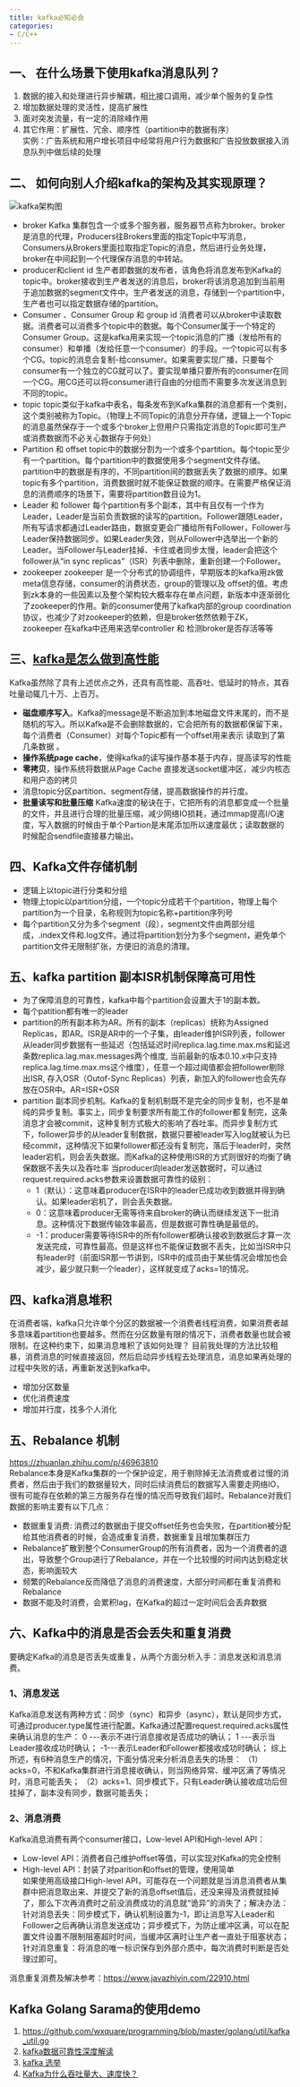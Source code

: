 ```yaml
---
title: kafka必知必会
categories:
- C/C++
---
```


## 一、 在什么场景下使用kafka消息队列？
1. 数据的接入和处理进行异步解耦，相比接口调用，减少单个服务的复杂性
2. 增加数据处理的灵活性，提高扩展性
3. 面对突发流量，有一定的消除峰作用
4. 其它作用：扩展性、冗余、顺序性（partition中的数据有序）   
实例：广告系统和用户增长项目中经常将用户行为数据和广告投放数据接入消息队列中做后续的处理

## 二、 如何向别人介绍kafka的架构及其实现原理？
![kafka架构图](/images/kafka_architecture.png)
- broker
Kafka 集群包含一个或多个服务器，服务器节点称为broker。broker 是消息的代理，Producers往Brokers里面的指定Topic中写消息，Consumers从Brokers里面拉取指定Topic的消息，然后进行业务处理，broker在中间起到一个代理保存消息的中转站。 
- producer和client id
生产者即数据的发布者，该角色将消息发布到Kafka的topic中。broker接收到生产者发送的消息后，broker将该消息追加到当前用于追加数据的segment文件中。生产者发送的消息，存储到一个partition中，生产者也可以指定数据存储的partition。
- Consumer 、Consumer Group 和 group id
消费者可以从broker中读取数据。消费者可以消费多个topic中的数据。每个Consumer属于一个特定的Consumer Group。这是kafka用来实现一个topic消息的广播（发给所有的consumer）和单播（发给任意一个consumer）的手段。一个topic可以有多个CG。topic的消息会复制-给consumer。如果需要实现广播，只要每个consumer有一个独立的CG就可以了。要实现单播只要所有的consumer在同一个CG。用CG还可以将consumer进行自由的分组而不需要多次发送消息到不同的topic。
- topic
topic类似于kafka中表名，每条发布到Kafka集群的消息都有一个类别，这个类别被称为Topic。（物理上不同Topic的消息分开存储，逻辑上一个Topic的消息虽然保存于一个或多个broker上但用户只需指定消息的Topic即可生产或消费数据而不必关心数据存于何处）
- Partition 和 offset
topic中的数据分割为一个或多个partition。每个topic至少有一个partition。每个partition中的数据使用多个segment文件存储。partition中的数据是有序的，不同partition间的数据丢失了数据的顺序。如果topic有多个partition，消费数据时就不能保证数据的顺序。在需要严格保证消息的消费顺序的场景下，需要将partition数目设为1。
- Leader 和 follower
每个partition有多个副本，其中有且仅有一个作为Leader，Leader是当前负责数据的读写的partition。Follower跟随Leader，所有写请求都通过Leader路由，数据变更会广播给所有Follower，Follower与Leader保持数据同步。如果Leader失效，则从Follower中选举出一个新的Leader。当Follower与Leader挂掉、卡住或者同步太慢，leader会把这个follower从“in sync replicas”（ISR）列表中删除，重新创建一个Follower。
- zookeeper
zookeeper 是一个分布式的协调组件，早期版本的kafka用zk做meta信息存储，consumer的消费状态，group的管理以及 offset的值。考虑到zk本身的一些因素以及整个架构较大概率存在单点问题，新版本中逐渐弱化了zookeeper的作用。新的consumer使用了kafka内部的group coordination协议，也减少了对zookeeper的依赖，但是broker依然依赖于ZK，zookeeper 在kafka中还用来选举controller 和 检测broker是否存活等等

## 三、[kafka是怎么做到高性能](https://blog.csdn.net/kzadmxz/article/details/101576401)
Kafka虽然除了具有上述优点之外，还具有高性能、高吞吐、低延时的特点，其吞吐量动辄几十万、上百万。
- **磁盘顺序写入**。Kafka的message是不断追加到本地磁盘文件末尾的，而不是随机的写入。所以Kafka是不会删除数据的，它会把所有的数据都保留下来，每个消费者（Consumer）对每个Topic都有一个offset用来表示 读取到了第几条数据 。
- **操作系统page cache**，使得kafka的读写操作基本基于内存，提高读写的性能
- **零拷贝**，操作系统将数据从Page Cache 直接发送socket缓冲区，减少内核态和用户态的拷贝
-  消息topic分区partition、segment存储，提高数据操作的并行度。
-  **批量读写和批量压缩**
Kafka速度的秘诀在于，它把所有的消息都变成一个批量的文件，并且进行合理的批量压缩，减少网络IO损耗，通过mmap提高I/O速度，写入数据的时候由于单个Partion是末尾添加所以速度最优；读取数据的时候配合sendfile直接暴力输出。

## 四、Kafka文件存储机制
- 逻辑上以topic进行分类和分组
- 物理上topic以partition分组，一个topic分成若干个partition，物理上每个partition为一个目录，名称规则为topic名称+partition序列号
- 每个partition又分为多个segment（段），segment文件由两部分组成，.index文件和.log文件。通过将partition划分为多个segment，避免单个partition文件无限制扩张，方便旧的消息的清理。


## 五、kafka partition 副本ISR机制保障高可用性
- 为了保障消息的可靠性，kafka中每个partition会设置大于1的副本数。
- 每个patition都有唯一的leader
- partition的所有副本称为AR。所有的副本（replicas）统称为Assigned Replicas，即AR。ISR是AR中的一个子集，由leader维护ISR列表，follower从leader同步数据有一些延迟（包括延迟时间replica.lag.time.max.ms和延迟条数replica.lag.max.messages两个维度, 当前最新的版本0.10.x中只支持replica.lag.time.max.ms这个维度），任意一个超过阈值都会把follower剔除出ISR, 存入OSR（Outof-Sync Replicas）列表，新加入的follower也会先存放在OSR中。AR=ISR+OSR
- partition 副本同步机制。Kafka的复制机制既不是完全的同步复制，也不是单纯的异步复制。事实上，同步复制要求所有能工作的follower都复制完，这条消息才会被commit，这种复制方式极大的影响了吞吐率。而异步复制方式下，follower异步的从leader复制数据，数据只要被leader写入log就被认为已经commit，这种情况下如果follower都还没有复制完，落后于leader时，突然leader宕机，则会丢失数据。而Kafka的这种使用ISR的方式则很好的均衡了确保数据不丢失以及吞吐率
当producer向leader发送数据时，可以通过request.required.acks参数来设置数据可靠性的级别：
  - 1（默认）：这意味着producer在ISR中的leader已成功收到数据并得到确认。如果leader宕机了，则会丢失数据。
  - 0：这意味着producer无需等待来自broker的确认而继续发送下一批消息。这种情况下数据传输效率最高，但是数据可靠性确是最低的。
  - -1：producer需要等待ISR中的所有follower都确认接收到数据后才算一次发送完成，可靠性最高。但是这样也不能保证数据不丢失，比如当ISR中只有leader时（前面ISR那一节讲到，ISR中的成员由于某些情况会增加也会减少，最少就只剩一个leader），这样就变成了acks=1的情况。


## 四、kafka消息堆积
在消费者端，kafka只允许单个分区的数据被一个消费者线程消费，如果消费者越多意味着partition也要越多。然而在分区数量有限的情况下，消费者数量也就会被限制。在这种约束下，如果消息堆积了该如何处理？
目前我处理的方法比较粗暴，消费消息的时候直接返回，然后启动异步线程去处理消息，消息如果再处理的过程中失败的话，再重新发送到kafka中。
- 增加分区数量
- 优化消费速度
- 增加并行度，找多个人消化

## 五、Rebalance 机制
https://zhuanlan.zhihu.com/p/46963810  
Rebalance本身是Kafka集群的一个保护设定，用于剔除掉无法消费或者过慢的消费者，然后由于我们的数据量较大，同时后续消费后的数据写入需要走网络IO，很有可能存在依赖的第三方服务存在慢的情况而导致我们超时。Rebalance对我们数据的影响主要有以下几点：
- 数据重复消费: 消费过的数据由于提交offset任务也会失败，在partition被分配给其他消费者的时候，会造成重复消费，数据重复且增加集群压力
- Rebalance扩散到整个ConsumerGroup的所有消费者，因为一个消费者的退出，导致整个Group进行了Rebalance，并在一个比较慢的时间内达到稳定状态，影响面较大
- 频繁的Rebalance反而降低了消息的消费速度，大部分时间都在重复消费和Rebalance
- 数据不能及时消费，会累积lag，在Kafka的超过一定时间后会丢弃数据


## 六、Kafka中的消息是否会丢失和重复消费
要确定Kafka的消息是否丢失或重复，从两个方面分析入手：消息发送和消息消费。

### 1、消息发送
Kafka消息发送有两种方式：同步（sync）和异步（async），默认是同步方式，可通过producer.type属性进行配置。Kafka通过配置request.required.acks属性来确认消息的生产：
0 ---表示不进行消息接收是否成功的确认；
1 ---表示当Leader接收成功时确认；
-1---表示Leader和Follower都接收成功时确认；
综上所述，有6种消息生产的情况，下面分情况来分析消息丢失的场景：
（1）acks=0，不和Kafka集群进行消息接收确认，则当网络异常、缓冲区满了等情况时，消息可能丢失；
（2）acks=1、同步模式下，只有Leader确认接收成功后但挂掉了，副本没有同步，数据可能丢失；

### 2、消息消费
Kafka消息消费有两个consumer接口，Low-level API和High-level API：
- Low-level API：消费者自己维护offset等值，可以实现对Kafka的完全控制
- High-level API：封装了对parition和offset的管理，使用简单  
  如果使用高级接口High-level API，可能存在一个问题就是当消息消费者从集群中把消息取出来、并提交了新的消息offset值后，还没来得及消费就挂掉了，那么下次再消费时之前没消费成功的消息就“诡异”的消失了；解决办法：
针对消息丢失：同步模式下，确认机制设置为-1，即让消息写入Leader和Follower之后再确认消息发送成功；异步模式下，为防止缓冲区满，可以在配置文件设置不限制阻塞超时时间，当缓冲区满时让生产者一直处于阻塞状态；针对消息重复：将消息的唯一标识保存到外部介质中，每次消费时判断是否处理过即可。

消息重复消费及解决参考：https://www.javazhiyin.com/22910.html

## Kafka Golang Sarama的使用demo
1. https://github.com/wxquare/programming/blob/master/golang/util/kafka_util.go
2. [kafka数据可靠性深度解读](https://blog.csdn.net/u013256816/article/details/71091774)
3. [kafka 选举](https://juejin.im/post/6844903846297206797)
4. [Kafka为什么吞吐量大、速度快？](https://blog.csdn.net/kzadmxz/article/details/101576401)
